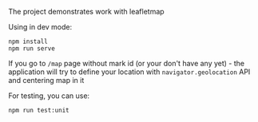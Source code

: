 The project demonstrates work with leafletmap

Using in dev mode:

```
npm install
npm run serve
```

If you go to ```/map``` page without mark id (or your don't have any yet) - the application 
will try to define your location with ```navigator.geolocation``` API and centering map in it

For testing, you can use:
```
npm run test:unit
```